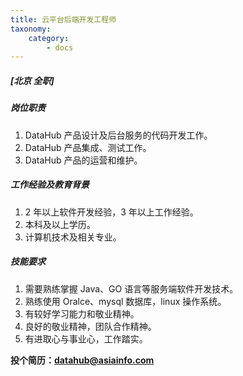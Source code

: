 ```yaml
---
title: 云平台后端开发工程师
taxonomy:
    category:
        - docs
---
```


##### **[北京  全职]**

##### 岗位职责
1. DataHub 产品设计及后台服务的代码开发工作。
2. DataHub 产品集成、测试工作。
3. DataHub 产品的运营和维护。

##### 工作经验及教育背景
1. 2 年以上软件开发经验，3 年以上工作经验。
2. 本科及以上学历。
3. 计算机技术及相关专业。

##### 技能要求
1. 需要熟练掌握 Java、GO 语言等服务端软件开发技术。
2. 熟练使用 Oralce、mysql 数据库，linux 操作系统。
3. 有较好学习能力和敬业精神。
4. 良好的敬业精神，团队合作精神。
5. 有进取心与事业心，工作踏实。

**投个简历：datahub@asiainfo.com**